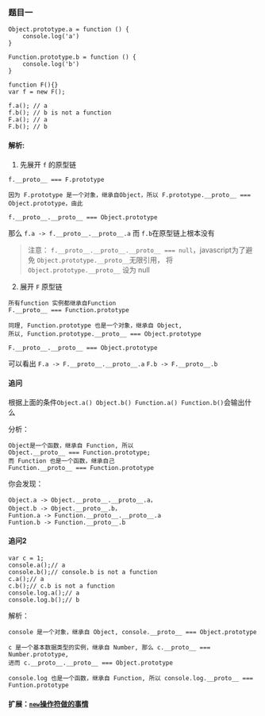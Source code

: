 
### 题目一
```
Object.prototype.a = function () {
    console.log('a')
}

Function.prototype.b = function () {
    console.log('b')
}

function F(){}
var f = new F();

f.a(); // a
f.b(); // b is not a function
F.a(); // a
F.b(); // b
```

#### 解析:
1. 先展开 `f` 的原型链

```
f.__proto__ === F.prototype

因为 F.prototype 是一个对象，继承自Object，所以 F.prototype.__proto__ === Object.prototype，由此

f.__proto__.__proto__ === Object.prototype
```
那么 `f.a -> f.__proto__.__proto__.a` 而 `f.b`在原型链上根本没有
> 注意： `f.__proto__.__proto__.__proto__ === null`，javascript为了避免 `Object.prototype.__proto__`无限引用， 将`Object.prototype.__proto__` 设为 null

2. 展开 `F` 原型链

```
所有function 实例都继承自Function
F.__proto__ === Function.prototype

同理, Function.prototype 也是一个对象，继承自 Object, 
所以, Function.prototype.__proto__ === Object.prototype

F.__proto__.__proto__ === Object.prototype

```
可以看出 `F.a -> F.__proto__.__proto__.a` `F.b -> F.__proto__.b`

#### 追问
根据上面的条件`Object.a() Object.b() Function.a() Function.b()`会输出什么

分析：
```
Object是一个函数，继承自 Function, 所以
Object.__proto__ === Function.prototype;
而 Function 也是一个函数，继承自己 
Function.__proto__ === Function.prototype
```
你会发现：
```
Object.a -> Object.__proto__.__proto__.a，
Object.b -> Object.__proto__.b，
Funtion.a -> Function.__proto__.__proto__.a
Funtion.b -> Function.__proto__.b
```

#### 追问2
```
var c = 1;
console.a();// a
console.b();// console.b is not a function
c.a();// a
c.b();// c.b is not a function
console.log.a();// a
console.log.b();// b
```
解析：
```
console 是一个对象，继承自 Object, console.__proto__ === Object.prototype

c 是一个基本数据类型的实例，继承自 Number, 那么 c.__proto__ === Number.prototype, 
进而 c.__proto__.__proto__ === Object.prototype

console.log 也是一个函数，继承自 Function, 所以 console.log.__proto__ === Funtion.prototype
```

#### 扩展：[`new`操作符做的事情](https://github.com/shuch/blog/issues/11#issue-598184637)
